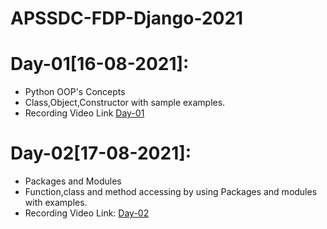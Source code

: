 # APSSDC-FDP-Django-2021

# Day-01[16-08-2021]:
  - Python OOP's Concepts
  - Class,Object,Constructor with sample examples.
  - Recording Video Link [Day-01](https://transcripts.gotomeeting.com/#/s/62ed7399576c26df280d6c9740ce7fd3ebd51a0c31ba3aea224039919f09088c)

# Day-02[17-08-2021]:
  - Packages and Modules
  - Function,class and method accessing by using Packages and modules with examples.
  - Recording Video Link: [Day-02](https://transcripts.gotomeeting.com/#/s/f674e8e2b67efa3cf22bc8dbe5661030ab700533b1aa5f1888d5eb3b462c7819)
